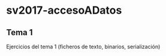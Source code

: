 # sv2017-accesoADatos

## Tema 1

Ejercicios del tema 1 (ficheros de texto, binarios, serialización)
